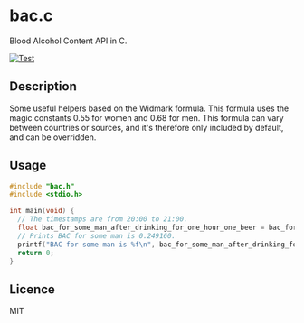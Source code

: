 # bac.c
Blood Alcohol Content API in C.

[![Test](https://github.com/eiriksm/bac.c/actions/workflows/test.yml/badge.svg)](https://github.com/eiriksm/bac.c/actions/workflows/test.yml)

## Description

Some useful helpers based on the Widmark formula. This formula uses the magic constants 0.55 for women and 0.68 for men. This formula can vary between countries or sources, and it's therefore only included by default, and can be overridden.

## Usage

```c
#include "bac.h"
#include <stdio.h>

int main(void) {
  // The timestamps are from 20:00 to 21:00.
  float bac_for_some_man_after_drinking_for_one_hour_one_beer = bac_for_men_from_weight_and_alcohol_grams(70.0, 19.0, 1737831600, 1737835200);
  // Prints BAC for some man is 0.249160.
  printf("BAC for some man is %f\n", bac_for_some_man_after_drinking_for_one_hour_one_beer);
  return 0;
}
```

## Licence

MIT
